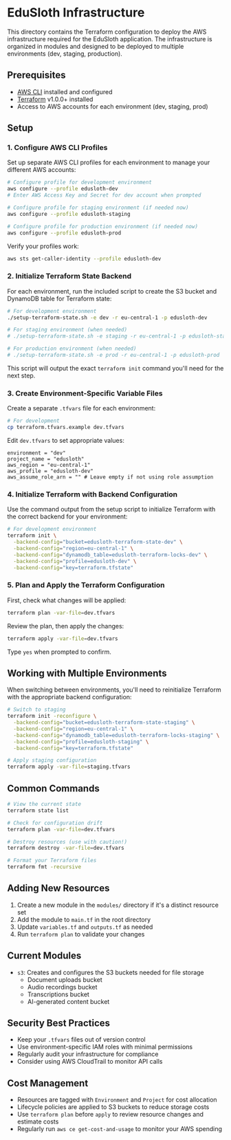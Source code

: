 # EduSloth Infrastructure

This directory contains the Terraform configuration to deploy the AWS infrastructure required for the EduSloth application. The infrastructure is organized in modules and designed to be deployed to multiple environments (dev, staging, production).

## Prerequisites

- [AWS CLI](https://aws.amazon.com/cli/) installed and configured
- [Terraform](https://www.terraform.io/downloads.html) v1.0.0+ installed
- Access to AWS accounts for each environment (dev, staging, prod)

## Setup

### 1. Configure AWS CLI Profiles

Set up separate AWS CLI profiles for each environment to manage your different AWS accounts:

```bash
# Configure profile for development environment
aws configure --profile edusloth-dev
# Enter AWS Access Key and Secret for dev account when prompted

# Configure profile for staging environment (if needed now)
aws configure --profile edusloth-staging

# Configure profile for production environment (if needed now)
aws configure --profile edusloth-prod
```

Verify your profiles work:

```bash
aws sts get-caller-identity --profile edusloth-dev
```

### 2. Initialize Terraform State Backend

For each environment, run the included script to create the S3 bucket and DynamoDB table for Terraform state:

```bash
# For development environment
./setup-terraform-state.sh -e dev -r eu-central-1 -p edusloth-dev

# For staging environment (when needed)
# ./setup-terraform-state.sh -e staging -r eu-central-1 -p edusloth-staging

# For production environment (when needed)
# ./setup-terraform-state.sh -e prod -r eu-central-1 -p edusloth-prod
```

This script will output the exact `terraform init` command you'll need for the next step.

### 3. Create Environment-Specific Variable Files

Create a separate `.tfvars` file for each environment:

```bash
# For development
cp terraform.tfvars.example dev.tfvars
```

Edit `dev.tfvars` to set appropriate values:

```hcl
environment = "dev"
project_name = "edusloth"
aws_region = "eu-central-1"
aws_profile = "edusloth-dev"
aws_assume_role_arn = "" # Leave empty if not using role assumption
```

### 4. Initialize Terraform with Backend Configuration

Use the command output from the setup script to initialize Terraform with the correct backend for your environment:

```bash
# For development environment
terraform init \
  -backend-config="bucket=edusloth-terraform-state-dev" \
  -backend-config="region=eu-central-1" \
  -backend-config="dynamodb_table=edusloth-terraform-locks-dev" \
  -backend-config="profile=edusloth-dev" \
  -backend-config="key=terraform.tfstate"
```

### 5. Plan and Apply the Terraform Configuration

First, check what changes will be applied:

```bash
terraform plan -var-file=dev.tfvars
```

Review the plan, then apply the changes:

```bash
terraform apply -var-file=dev.tfvars
```

Type `yes` when prompted to confirm.

## Working with Multiple Environments

When switching between environments, you'll need to reinitialize Terraform with the appropriate backend configuration:

```bash
# Switch to staging
terraform init -reconfigure \
  -backend-config="bucket=edusloth-terraform-state-staging" \
  -backend-config="region=eu-central-1" \
  -backend-config="dynamodb_table=edusloth-terraform-locks-staging" \
  -backend-config="profile=edusloth-staging" \
  -backend-config="key=terraform.tfstate"

# Apply staging configuration
terraform apply -var-file=staging.tfvars
```

## Common Commands

```bash
# View the current state
terraform state list

# Check for configuration drift
terraform plan -var-file=dev.tfvars

# Destroy resources (use with caution!)
terraform destroy -var-file=dev.tfvars

# Format your Terraform files
terraform fmt -recursive
```

## Adding New Resources

1. Create a new module in the `modules/` directory if it's a distinct resource set
2. Add the module to `main.tf` in the root directory
3. Update `variables.tf` and `outputs.tf` as needed
4. Run `terraform plan` to validate your changes

## Current Modules

- `s3`: Creates and configures the S3 buckets needed for file storage
  - Document uploads bucket
  - Audio recordings bucket
  - Transcriptions bucket
  - AI-generated content bucket

## Security Best Practices

- Keep your `.tfvars` files out of version control
- Use environment-specific IAM roles with minimal permissions
- Regularly audit your infrastructure for compliance
- Consider using AWS CloudTrail to monitor API calls

## Cost Management

- Resources are tagged with `Environment` and `Project` for cost allocation
- Lifecycle policies are applied to S3 buckets to reduce storage costs
- Use `terraform plan` before `apply` to review resource changes and estimate costs
- Regularly run `aws ce get-cost-and-usage` to monitor your AWS spending
